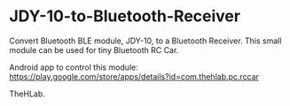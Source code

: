 # JDY-10-to-Bluetooth-Receiver

Convert Bluetooth BLE module, JDY-10, to a Bluetooth Receiver. This small module can be used for tiny Bluetooth RC Car.

Android app to control this module: https://play.google.com/store/apps/details?id=com.thehlab.pc.rccar

TheHLab.